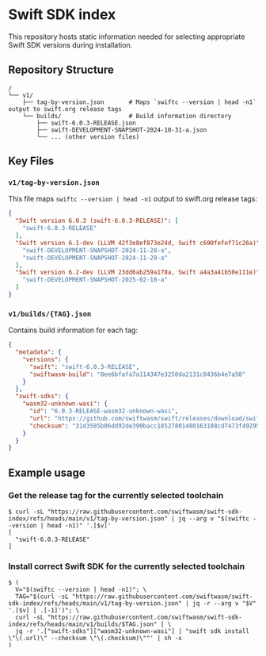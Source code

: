 # Swift SDK index

This repository hosts static information needed for selecting appropriate Swift SDK versions during installation.

## Repository Structure

```
/
└── v1/
    ├── tag-by-version.json       # Maps `swiftc --version | head -n1` output to swift.org release tags
    └── builds/                   # Build information directory
        ├── swift-6.0.3-RELEASE.json
        ├── swift-DEVELOPMENT-SNAPSHOT-2024-10-31-a.json
        └── ... (other version files)
```

## Key Files

### `v1/tag-by-version.json`

This file maps `swiftc --version | head -n1` output to swift.org release tags:

```json
{
  "Swift version 6.0.3 (swift-6.0.3-RELEASE)": [
    "swift-6.0.3-RELEASE"
  ],
  "Swift version 6.1-dev (LLVM 42f3e8ef873e24d, Swift c690fefef71c26a)": [
    "swift-DEVELOPMENT-SNAPSHOT-2024-11-28-a",
    "swift-DEVELOPMENT-SNAPSHOT-2024-11-29-a"
  ],
  "Swift version 6.2-dev (LLVM 23dd6ab259a178a, Swift a4a3a41b50e111e)": [
    "swift-DEVELOPMENT-SNAPSHOT-2025-02-18-a"
  ]
}
```

### `v1/builds/{TAG}.json`

Contains build information for each tag:

```json
{
  "metadata": {
    "versions": {
      "swift": "swift-6.0.3-RELEASE",
      "swiftwasm-build": "8ee6bfafa7a114347e3250da2131c8436b4e7a58"
    }
  },
  "swift-sdks": {
    "wasm32-unknown-wasi": {
      "id": "6.0.3-RELEASE-wasm32-unknown-wasi",
      "url": "https://github.com/swiftwasm/swift/releases/download/swift-wasm-6.0.3-RELEASE/swift-wasm-6.0.3-RELEASE-wasm32-unknown-wasi.artifactbundle.zip",
      "checksum": "31d3585b06dd92de390bacc18527801480163188cd7473f492956b5e213a8618"
    }
  }
}
```

## Example usage

### Get the release tag for the currently selected toolchain

```console
$ curl -sL "https://raw.githubusercontent.com/swiftwasm/swift-sdk-index/refs/heads/main/v1/tag-by-version.json" | jq --arg v "$(swiftc --version | head -n1)" '.[$v]'
[
  "swift-6.0.3-RELEASE"
]
```

### Install correct Swift SDK for the currently selected toolchain

```console
$ (
  V="$(swiftc --version | head -n1)"; \
  TAG="$(curl -sL "https://raw.githubusercontent.com/swiftwasm/swift-sdk-index/refs/heads/main/v1/tag-by-version.json" | jq -r --arg v "$V" '.[$v] | .[-1]')"; \
  curl -sL "https://raw.githubusercontent.com/swiftwasm/swift-sdk-index/refs/heads/main/v1/builds/$TAG.json" | \
  jq -r '.["swift-sdks"]["wasm32-unknown-wasi"] | "swift sdk install \"\(.url)\" --checksum \"\(.checksum)\""' | sh -x
)
```
